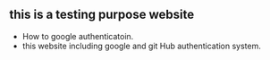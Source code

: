 ## this is a testing purpose website

- How to google authenticatoin.
- this website including google and git Hub authentication system.